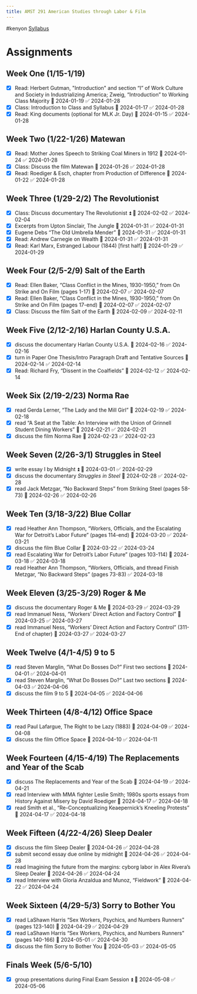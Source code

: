 ```yaml
---
title: AMST 291 American Studies through Labor & Film
---
```

#kenyon
[Syllabus](https://docs.google.com/document/d/1BgbhVQ15yS9n7ee-PjHNUbUOkiXracfn/edit?usp=drive_link&ouid=100705509197095214680&rtpof=true&sd=true)
# Assignments
## Week One (1/15-1/19)
- [x] Read: Herbert Gutman, "Introduction" and section “I” of Work Culture and Society in Industrializing America; Zweig, “Introduction” to Working Class Majority 📅 2024-01-19 ✅ 2024-01-28
- [x] Class: Introduction to Class and Syllabus 📅 2024-01-17 ✅ 2024-01-28
- [x] Read: King documents (optional for MLK Jr. Day) 📅 2024-01-15 ✅ 2024-01-28
## Week Two (1/22-1/26) Matewan
- [x] Read: Mother Jones Speech to Striking Coal Miners in 1912 📅 2024-01-24 ✅ 2024-01-28
- [x] Class: Discuss the film Matewan 📅 2024-01-26 ✅ 2024-01-28
- [x] Read: Roediger & Esch, chapter from Production of Difference 📅 2024-01-22 ✅ 2024-01-28
## Week Three (1/29-2/2) The Revolutionist
- [x] Class: Discuss documentary The Revolutionist ⏫ 📅 2024-02-02 ✅ 2024-02-04
- [x] Excerpts from Upton Sinclair, The Jungle 📅 2024-01-31 ✅ 2024-01-31
- [x] Eugene Debs “The Old Umbrella Mender” 📅 2024-01-31 ✅ 2024-01-31
- [x] Read: Andrew Carnegie on Wealth 📅 2024-01-31 ✅ 2024-01-31
- [x] Read: Karl Marx, Estranged Labour (1844) [first half] 📅 2024-01-29 ✅ 2024-01-29
## Week Four (2/5-2/9) Salt of the Earth
- [x] Read: Ellen Baker, “Class Conflict in the Mines, 1930-1950,” from On Strike and On Film (pages 1-17) 📅 2024-02-07 ✅ 2024-02-07
- [x] Read: Ellen Baker, “Class Conflict in the Mines, 1930-1950,” from On Strike and On Film (pages 17-end) 📅 2024-02-07 ✅ 2024-02-07
- [x] Class: Discuss the film Salt of the Earth 📅 2024-02-09 ✅ 2024-02-11
## Week Five (2/12-2/16) Harlan County U.S.A.
- [x] discuss the documentary Harlan County U.S.A. 📅 2024-02-16 ✅ 2024-02-16
- [x] turn in Paper One Thesis/Intro Paragraph Draft and Tentative Sources 📅 2024-02-14 ✅ 2024-02-14
- [x] Read: Richard Fry, “Dissent in the Coalfields” 📅 2024-02-12 ✅ 2024-02-14
## Week Six (2/19-2/23) Norma Rae
- [x] read Gerda Lerner, “The Lady and the Mill Girl” 📅 2024-02-19 ✅ 2024-02-18
- [x] read “A Seat at the Table: An Interview with the Union of Grinnell Student Dining Workers” 📅 2024-02-21 ✅ 2024-02-21
- [x] discuss the film Norma Rae 📅 2024-02-23 ✅ 2024-02-23
## Week Seven (2/26-3/1) Struggles in Steel
- [x] write essay I by Midnight ⏫ 📅 2024-03-01 ✅ 2024-02-29
- [x] discuss the documentary *Struggles in Steel* 📅 2024-02-28 ✅ 2024-02-28
- [x] read Jack Metzgar, “No Backward Steps” from Striking Steel (pages 58-73) 📅 2024-02-26 ✅ 2024-02-26
## Week Ten (3/18-3/22) Blue Collar
- [x] read Heather Ann Thompson, “Workers, Officials, and the Escalating War for Detroit’s Labor Future” (pages 114-end) 📅 2024-03-20 ✅ 2024-03-21
- [x] discuss the film Blue Collar 📅 2024-03-22 ✅ 2024-03-24
- [x] read Escalating War for Detroit’s Labor Future” (pages 103-114) 📅 2024-03-18 ✅ 2024-03-18
- [x] read Heather Ann Thompson, “Workers, Officials, and thread Finish Metzgar, “No Backward Steps” (pages 73-83) ✅ 2024-03-18
## Week Eleven (3/25-3/29) Roger & Me
- [x] discuss the documentary Roger & Me 📅 2024-03-29 ✅ 2024-03-29
- [x] read Immanuel Ness, “Workers’ Direct Action and Factory Control” 📅 2024-03-25 ✅ 2024-03-27
- [x] read Immanuel Ness, “Workers’ Direct Action and Factory Control” (311-End of chapter) 📅 2024-03-27 ✅ 2024-03-27
## Week Twelve (4/1-4/5) 9 to 5
- [x] read Steven Marglin, “What Do Bosses Do?” First two sections 📅 2024-04-01 ✅ 2024-04-01
- [x] read Steven Marglin, “What Do Bosses Do?” Last two sections 📅 2024-04-03 ✅ 2024-04-06
- [x] discuss the film 9 to 5 📅 2024-04-05 ✅ 2024-04-06
## Week Thirteen (4/8-4/12) Office Space
- [x] read Paul Lafargue, The Right to be Lazy (1883) 📅 2024-04-09 ✅ 2024-04-08
- [x] discuss the film Office Space 📅 2024-04-10 ✅ 2024-04-11
## Week Fourteen (4/15-4/19) The Replacements and Year of the Scab
- [x] discuss The Replacements and Year of the Scab 📅 2024-04-19 ✅ 2024-04-21
- [x] read Interview with MMA fighter Leslie Smith; 1980s sports essays from History Against Misery by David Roediger 📅 2024-04-17 ✅ 2024-04-18
- [x] read Smith et al., “Re-Conceptualizing Keaepernick’s Kneeling Protests” 📅 2024-04-17 ✅ 2024-04-18
## Week Fifteen (4/22-4/26) Sleep Dealer
- [x] discuss the film Sleep Dealer 📅 2024-04-26 ✅ 2024-04-28
- [x] submit second essay due online by midnight 📅 2024-04-26 ✅ 2024-04-28
- [x] read Imagining the future from the margins: cyborg labor in Alex Rivera’s Sleep Dealer 📅 2024-04-26 ✅ 2024-04-24
- [x] read Interview with Gloria Anzaldua and Munoz, “Fieldwork” 📅 2024-04-22 ✅ 2024-04-24
## Week Sixteen (4/29-5/3) Sorry to Bother You
- [x] read LaShawn Harris “Sex Workers, Psychics, and Numbers Runners” (pages 123-140) 📅 2024-04-29 ✅ 2024-04-29
- [x] read LaShawn Harris “Sex Workers, Psychics, and Numbers Runners” (pages 140-166) 📅 2024-05-01 ✅ 2024-04-30
- [x] discuss the film Sorry to Bother You 📅 2024-05-03 ✅ 2024-05-05
## Finals Week (5/6-5/10)
- [x] group presentations during Final Exam Session ⏫ 📅 2024-05-08 ✅ 2024-05-06